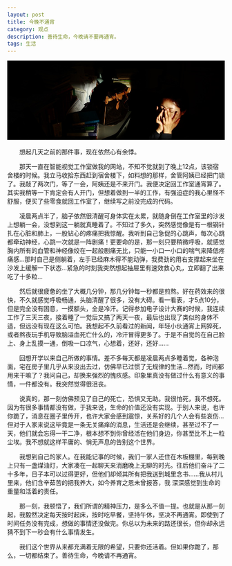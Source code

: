 ```yaml
---
layout: post
title: 今晚不通宵
category: 观点
description: 善待生命，今晚请不要再通宵。
tags: 生活
---
```


![iphone](/static/blog/img/blog/20141112/2014111201.jpg)

　　想起几天之前的那件事，现在依然心有余悸。

　　那天一直在智能视觉工作室做我的网站，不知不觉就到了晚上12点，该锁宿舍楼的时候。我立马收拾东西赶到宿舍楼下，如料想的那样，舍管阿姨已经把门锁了。我敲了两次门，等了一会，阿姨还是不来开门。我便决定回工作室通宵算了。其实我稍等一下肯定会有人开门，但想着做到一半的工作，有强迫症的我心里怪不舒服，便买了些零食就回工作室了，继续写之前没完成的代码。

　　凌晨两点半了，脑子依然很清醒可身体实在太累，就随身倒在工作室里的沙发上想躺一会，没想到这一躺就真睡着了。不知过了多久，突然感觉像是有一根钢针扎在心脏和肺上，一股钻心的疼痛把我惊醒。我听到自己急促的心跳声，每次心跳都牵动神经，心跳一次就是一阵剧痛！更要命的是，那一刻只要稍微呼吸，就感觉胸内所有的血管和神经像绞在一起般剧痛无比，只能一小口一小口的喘气来降低疼痛感…那时自己是侧躺着，左手已经麻木得不能动弹，我费劲的用右支撑起来坐在沙发上缓解一下状态…紧急的时刻我突然想起抽屉里有速效救心丸，立即翻了出来吃了十多粒…

　　然后就很疲惫的坐了大概几分钟，那几分钟每一秒都是煎熬。好在药效来的很快，不久就感觉呼吸畅通，头脑清醒了很多，没有大碍。看一看表，才5点10分，但是完全没有困意，一摸额头，全是冷汗。记得参加电子设计大赛的时候，我连续工作了三天三夜，接着睡了一觉后又搞了两天一夜，最后也出现了类似的身体不适，但远没有现在这么可怕。我想起不久前看过的新闻，年轻小伙通宵上网猝死，或者熬夜玩手机导致脑溢血死亡什么的，冷汗冒得更多了。于是不自觉的在自己脸上、身上乱摸一通，倒吸一口凉气，心想着，还好，还好……

　　回想开学以来自己所做的事情。差不多每天都是凌晨两点多睡着觉，各种泡面，宅在房子里几乎从来没出去过，仿佛早已过惯了无规律的生活…然而，时间都用来干嘛了？我问自己，却换来强烈的愧疚感。印象里真没有做过什么有意义的事情，一件都没有。我突然觉得很沮丧。

　　说真的，那一刻仿佛预见了自己的死亡，恐惧又无助。我很怕死，我不想死。因为有很多事情都没有做，于我来说，生命的价值还没有实现。于别人来说，也许你跪了，消息在圈子里传开，也许大家会感到震惊，关系好的几个人会有些哀伤…但对于人家来说这毕竟是一条无关痛痒的消息，生活还是会继续，甚至过不了一天，他们就会忘得一干二净，根本想不到你曾经活在他们身边，你甚至比不上一粒尘埃。我不想就这样平庸的、悄无声息的告别这个世界。

　　我想到自己的家人。在我能记事的时候，我们一家人还住在木板棚里，每到晚上只有一盏煤油灯，大家凑在一起聊天来消磨晚上无聊的时光。往后他们奋斗了二十多年，日子本可以过得更好，但他们却倾其所有把我送到城里念书……我从村儿里来，他们含辛茹苦的把我养大，如今养育之恩未曾报答，我
深深感觉到生命的重量和活着的责任。

　　那一刻，我顿悟了，我们所谓的精神压力，是多么不值一提。也就是从那一刻起，我毅然决定每天按时起床，按时吃早餐，坚持午休，坚决不再通宵。即使到了时间任务没有完成，想做的事情还没做完。你总以为未来的路还很长，但你却永远猜不到下一秒会有什么事情发生。

　　我们这个世界从来都充满着无限的希望，只要你还活着。但如果你跪了，那么，一切都结束了。善待生命，今晚请不再通宵。

